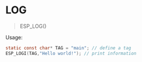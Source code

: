 # LOG

> ESP_LOG()

Usage:

```c
static const char* TAG = "main"; // define a tag
ESP_LOGI(TAG,"Hello world!"); // print information
```